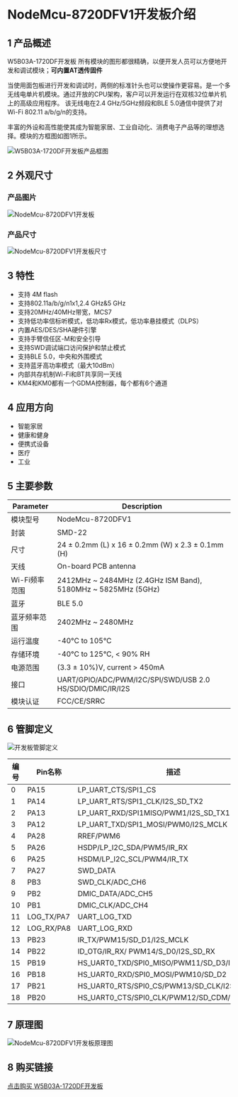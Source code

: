 
# NodeMcu-8720DFV1开发板介绍

## 1 产品概述

W5B03A-1720DF开发板<!--  是基于 PKE8720DF-A00-F10开发板由Pankore为PKM8720DF-A00-F10模块设计。 -->
所有模块的图形都很精确，以便开发人员可以方便地开发和调试模块；**可内置AT透传固件**

当使用面包板进行开发和调试时，两侧的标准针头也可以使操作更容易。<!--PKM8720DF-A00-F10-->是一个多无线电单片机模块。通过开放的CPU架构，客户可以开发运行在双核32位单片机上的高级应用程序。
该无线电在2.4 GHz/5GHz频段和BLE 5.0通信中提供了对Wi-Fi 802.11 a/b/g/n的支持。

丰富的外设和高性能使其成为智能家居、工业自动化、消费电子产品等的理想选择。<!--PKM8720DF-A00-F10-->模块的方框图如图1所示。

![W5B03A-1720DF开发板产品框图](/assets/images/8720DF/W5B03A-1720DF.png)




## 2 外观尺寸

### 产品图片

![NodeMcu-8720DFV1开发板](/assets/images/8720DF/NodeMcu-8720DFV1开发板(1).png)

### 产品尺寸

![NodeMcu-8720DFV1开发板尺寸](/assets/images/8720DF/开发板尺寸.png)

## 3 特性

- 支持 4M flash
- 支持802.11a/b/g/n1x1,2.4 GHz&5 GHz
- 支持20MHz/40MHz带宽，MCS7
- 支持低功率信标听模式，低功率Rx模式，低功率悬挂模式（DLPS）
- 内置AES/DES/SHA硬件引擎
- 支持手臂信任区-M和安全引导
- 支持SWD调试端口访问保护和禁止模式
- 支持BLE 5.0，中央和外围模式
- 支持蓝牙高功率模式（最大10dBm）
- 内部共存机制Wi-Fi和BT共享同一天线
- KM4和KM0都有一个GDMA控制器，每个都有6个通道

## 4 应用方向

- 智能家居
- 健康和健身
- 便携式设备
- 医疗
- 工业

## 5 主要参数

| Parameter | Description |
| --- | --- |
| 模块型号 | NodeMcu-8720DFV1 |
| 封装 | SMD-22 |
| 尺寸 | 24 ± 0.2mm (L) x 16 ± 0.2mm (W) x 2.3 ± 0.1mm (H) |
| 天线 | On-board PCB antenna |
| Wi-Fi频率范围 | 2412MHz ~ 2484MHz (2.4GHz ISM Band), 5180MHz ~ 5825MHz (5GHz) |
| 蓝牙 | BLE 5.0 |
| 蓝牙频率范围 | 2402MHz ~ 2480MHz |
| 运行温度 | -40°C to 105°C |
| 存储环境 | -40°C to 125°C, < 90% RH |
| 电源范围 | (3.3 ± 10%)V, current > 450mA |
| 接口 | UART/GPIO/ADC/PWM/I2C/SPI/SWD/USB 2.0 HS/SDIO/DMIC/IR/I2S |
| 模块认证 | FCC/CE/SRRC |




## 6 管脚定义

![开发板管脚定义](/assets/images/8720DF/开发板管脚定义.png)

| 编号 | Pin名称 | 描述 |
|--------|---------|-------------|
| 0 | PA15 | LP_UART_CTS/SPI1_CS |
| 1 | PA14 | LP_UART_RTS/SPI1_CLK/I2S_SD_TX2 |
| 2 | PA13 | LP_UART_RXD/SPI1MISO/PWM1/I2S_SD_TX1 |
| 3 | PA12 | LP_UART_TXD/SPI1_MOSI/PWM0/I2S_MCLK |
| 4 | PA28 | RREF/PWM6 |
| 5 | PA26 | HSDP/LP_I2C_SDA/PWM5/IR_RX |
| 6 | PA25 | HSDM/LP_I2C_SCL/PWM4/IR_TX |
| 7 | PA27 | SWD_DATA |
| 8 | PB3 | SWD_CLK/ADC_CH6 |
| 9 | PB2 | DMIC_DATA/ADC_CH5 |
| 10 | PB1 | DMIC_CLK/ADC_CH4 |
| 11 | LOG_TX/PA7 | UART_LOG_TXD |
| 12 | LOG_RX/PA8 | UART_LOG_RXD |
| 13 | PB23 | IR_TX/PWM15/SD_D1/I2S_MCLK |
| 14 | PB22 | ID_OTG/IR_RX/ PWM14/S_D0/I2S_SD_RX |
| 15 | PB19 | HS_UART0_TXD/SPI0_MISO/PWM11/SD_D3/I2S_SD_TX0 |
| 16 | PB18 | HS_UART0_RXD/SPI0_MOSI/PWM10/SD_D2 |
| 17 | PB21 | HS_UART0_RTS/SPI0_CS/PWM13/SD_CLK/I2S_WS |
| 18 | PB20 | HS_UART0_CTS/SPI0_CLK/PWM12/SD_CDM/I2S_CLK |

## 7 原理图

<!-- ![NodeMcu-8720DFV1开发板原理图](/assets/images/8720DF/开发板原理图.png) -->
![NodeMcu-8720DFV1开发板原理图](/assets/images/8720DF/开发板原理图.png)



## 8 购买链接
[点击购买 W5B03A-1720DF开发板](../../buy_sample/8720df.md#rtl8720df)